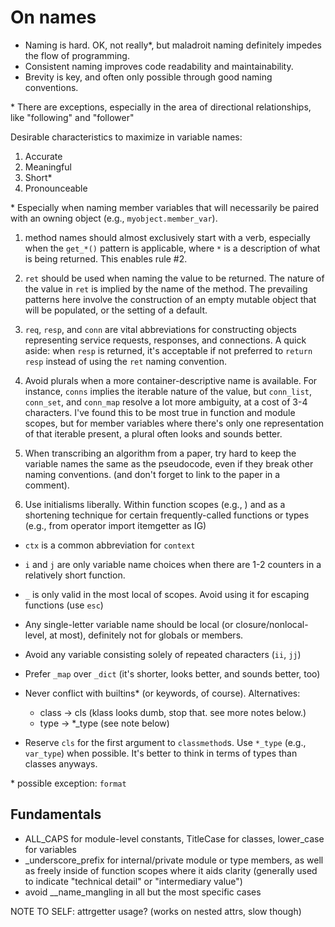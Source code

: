 # On names

* Naming is hard. OK, not really\*, but maladroit naming definitely
  impedes the flow of programming.
* Consistent naming improves code readability and maintainability.
* Brevity is key, and often only possible through good naming
  conventions.

\* There are exceptions, especially in the area of directional
relationships, like "following" and "follower"

Desirable characteristics to maximize in variable names:

1. Accurate
2. Meaningful
3. Short*
4. Pronounceable

\* Especially when naming member variables that will necessarily be
   paired with an owning object (e.g., `myobject.member_var`).

1. method names should almost exclusively start with a verb, especially
   when the `get_*()` pattern is applicable, where `*` is a description of
   what is being returned. This enables rule #2.

2. `ret` should be used when naming the value to be returned. The
   nature of the value in `ret` is implied by the name of the
   method. The prevailing patterns here involve the construction of an
   empty mutable object that will be populated, or the setting of a
   default.

3. `req`, `resp`, and `conn` are vital abbreviations for constructing
   objects representing service requests, responses, and
   connections. A quick aside: when `resp` is returned, it's
   acceptable if not preferred to `return resp` instead of using the
   `ret` naming convention.

4. Avoid plurals when a more container-descriptive name is
   available. For instance, `conns` implies the iterable nature of the
   value, but `conn_list`, `conn_set`, and `conn_map` resolve a lot
   more ambiguity, at a cost of 3-4 characters. I've found this to be
   most true in function and module scopes, but for member variables
   where there's only one representation of that iterable present, a
   plural often looks and sounds better.

5. When transcribing an algorithm from a paper, try hard to keep the
   variable names the same as the pseudocode, even if they break other
   naming conventions. (and don't forget to link to the paper in a
   comment).

6. Use initialisms liberally. Within function scopes (e.g., ) and as a
   shortening technique for certain frequently-called functions or types
   (e.g., from operator import itemgetter as IG)


- `ctx` is a common abbreviation for `context`
- `i` and `j` are only variable name choices when there are 1-2
  counters in a relatively short function.
- `_` is only valid in the most local of scopes. Avoid using it for
  escaping functions (use `esc`)
- Any single-letter variable name should be local (or
  closure/nonlocal-level, at most), definitely not for globals or
  members.
- Avoid any variable consisting solely of repeated characters (`ii`, `jj`)
- Prefer `_map` over `_dict` (it's shorter, looks better, and sounds
  better, too)
- Never conflict with builtins* (or keywords, of course). Alternatives:

  * class -> cls (klass looks dumb, stop that. see more notes below.)
  * type -> *_type (see note below)

- Reserve `cls` for the first argument to `classmethod`s. Use `*_type`
  (e.g., `var_type`) when possible. It's better to think in terms of
  types than classes anyways.

\* possible exception: `format`

## Fundamentals

* ALL_CAPS for module-level constants, TitleCase for classes,
  lower_case for variables
* _underscore_prefix for internal/private module or type members, as
  well as freely inside of function scopes where it aids clarity
  (generally used to indicate "technical detail" or "intermediary
  value")
* avoid __name_mangling in all but the most specific cases


NOTE TO SELF: attrgetter usage? (works on nested attrs, slow though)
